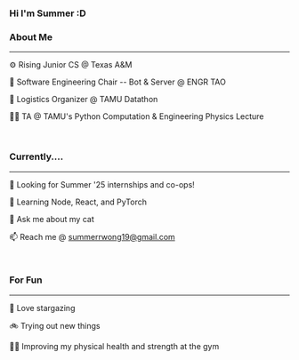 ### Hi I'm Summer :D

### **About Me**

<!--
**sumshiu/sumshiu** is a ✨ _special_ ✨ repository because its `README.md` (this file) appears on your GitHub profile.

Here are some ideas to get you started:

- 🔭 I’m currently working on ...
- 🌱 I’m currently learning ...
- 👯 I’m looking to collaborate on ...
- 🤔 I’m looking for help with ...
- 💬 Ask me about ...
- 📫 How to reach me: ...
- 😄 Pronouns: ...
- ⚡ Fun fact: ...
-->
---

⚙️ Rising Junior CS @ Texas A&M

🤖 Software Engineering Chair -- Bot & Server @ ENGR TAO

💬 Logistics Organizer @ TAMU Datathon

👩‍🏫 TA @ TAMU's Python Computation & Engineering Physics Lecture

<br>

### Currently....
---

🔭 Looking for Summer '25 internships and co-ops!

🌱 Learning Node, React, and PyTorch

💬 Ask me about my cat

📫 Reach me @ summerrwong19@gmail.com

<br>

### For Fun
---
🌃 Love stargazing

🚲 Trying out new things

🏋️‍♀️ Improving my physical health and strength at the gym





